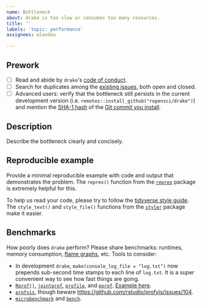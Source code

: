 ```yaml
---
name: Bottleneck
about: drake is too slow or consumes too many resources.
title: ''
labels: 'topic: performance'
assignees: wlandau

---
```


## Prework

- [ ] Read and abide by `drake`'s [code of conduct](https://github.com/ropensci/drake/blob/master/CODE_OF_CONDUCT.md).
- [ ] Search for duplicates among the [existing issues](https://github.com/ropensci/drake/issues), both open and closed.
- [ ] Advanced users: verify that the bottleneck still persists in the current development version (i.e. `remotes::install_github("ropensci/drake")`) and mention the [SHA-1 hash](https://git-scm.com/book/en/v1/Getting-Started-Git-Basics#Git-Has-Integrity) of the [Git commit you install](https://github.com/ropensci/drake/commits/master).

## Description

Describe the bottleneck clearly and concisely. 

## Reproducible example

Provide a minimal reproducible example with code and output that demonstrates the problem. The `reprex()` function from the [`reprex`](https://github.com/tidyverse/reprex) package is extremely helpful for this.

To help us read your code, please try to follow the [tidyverse style guide](https://style.tidyverse.org/). The `style_text()` and `style_file()` functions from the [`styler`](https://github.com/r-lib/styler) package make it easier.

## Benchmarks

How poorly does `drake` perform? Please share benchmarks: runtimes, memory consumption, [flame graphs](https://github.com/ropensci/drake/issues/647#issuecomment-451760866), etc. Tools to consider:

- In development `drake`, `make(console_log_file = "log.txt")` now prepends sub-second time stamps to each line of `log.txt`. It is a super convenient way to see how fast things are going.
-  [`Rprof()`](https://stat.ethz.ch/R-manual/R-devel/library/utils/html/Rprof.html), [`jointprof`](https://github.com/r-prof/jointprof), [`profile`](https://github.com/r-prof/profile), and [`pprof`](https://github.com/google/pprof). [Example here](https://github.com/wlandau/drake-examples/tree/master/overhead).
- [`profvis`](https://github.com/rstudio/profvis), though beware https://github.com/rstudio/profvis/issues/104.
- [`microbenchmark`](https://github.com/joshuaulrich/microbenchmark) and [`bench`](https://github.com/r-lib/bench).
